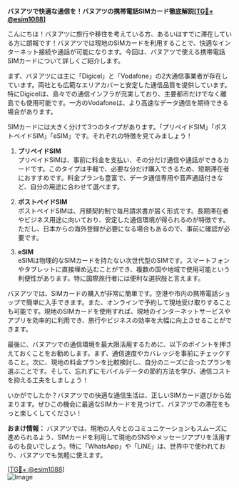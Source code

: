 **バヌアツで快適な通信を！バヌアツの携帯電話SIMカード徹底解説[[TG💪+ @esim1088](https://t.me/s/esim1088)]**

こんにちは！バヌアツに旅行や移住を考えている方、あるいはすでに滞在している方に朗報です！バヌアツでは現地のSIMカードを利用することで、快適なインターネット接続や通話が可能になります。今回は、バヌアツで使える携帯電話SIMカードについて詳しくご紹介します。

まず、バヌアツには主に「Digicel」と「Vodafone」の2大通信事業者が存在しています。両社とも広範なエリアカバーと安定した通信品質を提供しています。特にDigicelは、島々での通信インフラが充実しており、主要都市だけでなく離島でも使用可能です。一方のVodafoneは、より高速なデータ通信を期待できる場合があります。

SIMカードには大きく分けて3つのタイプがあります。「プリペイドSIM」「ポストペイドSIM」「eSIM」です。それぞれの特徴を見てみましょう！

1. **プリペイドSIM**  
   プリペイドSIMは、事前に料金を支払い、その分だけ通信や通話ができるカードです。このタイプは手軽で、必要な分だけ購入できるため、短期滞在者におすすめです。料金プランも豊富で、データ通信専用や音声通話付きなど、自分の用途に合わせて選べます。

2. **ポストペイドSIM**  
   ポストペイドSIMは、月額契約制で毎月請求書が届く形式です。長期滞在者やビジネス用途に向いており、安定した通信環境が得られるのが特徴です。ただし、日本からの海外登録が必要になる場合もあるので、事前に確認が必要です。

3. **eSIM**  
   eSIMは物理的なSIMカードを持たない次世代型のSIMです。スマートフォンやタブレットに直接埋め込むことができ、複数の国や地域で使用可能という利便性があります。特に国際旅行者には便利な選択肢と言えます。

バヌアツでは、SIMカードの購入が非常に簡単です。空港や市内の携帯電話ショップで簡単に入手できます。また、オンラインで予約して現地受け取りすることも可能です。現地のSIMカードを使用すれば、現地のインターネットサービスやアプリを効率的に利用でき、旅行やビジネスの効率を大幅に向上させることができます。

最後に、バヌアツでの通信環境を最大限活用するために、以下のポイントを押さえておくことをお勧めします。まず、通信速度やカバレッジを事前にチェックすること。次に、現地の料金プランを比較検討し、自分のニーズに合ったプランを選ぶことです。そして、忘れずにモバイルデータの節約方法を学び、通信コストを抑える工夫をしましょう！

いかがでしたか？バヌアツでの快適な通信生活は、正しいSIMカード選びから始まります。ぜひこの機会に最適なSIMカードを見つけて、バヌアツでの滞在をもっと楽しくしてください！

**おまけ情報：**
バヌアツでは、現地の人々とのコミュニケーションもスムーズに進められるよう、SIMカードを利用して現地のSNSやメッセージアプリを活用するのも良いでしょう。特に「WhatsApp」や「LINE」は、世界中で使われており、バヌアツでも気軽に使えます。

[[TG💪+ @esim1088](https://t.me/s/esim1088)]  
![Image](https://i.postimg.cc/Y0z9fWf4/image.png)